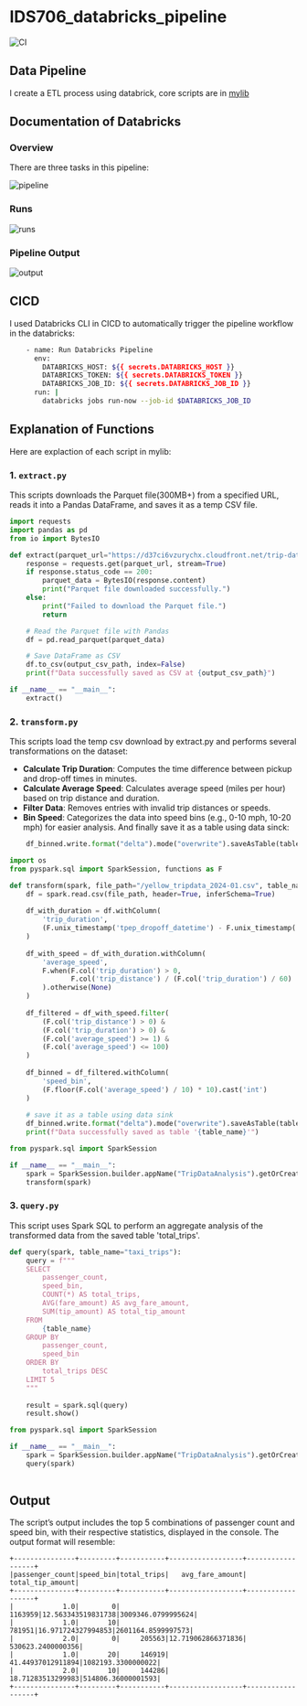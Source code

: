 # IDS706_databricks_pipeline
![CI](https://github.com/nogibjj/IDS706_databricks_pipeline/actions/workflows/CICD.yml/badge.svg)

## Data Pipeline
I create a ETL process using databrick, core scripts are in [mylib](./mylib/)

## Documentation of Databricks

### Overview

There are three tasks in this pipeline:

![pipeline](./img/pipeline_overview.png)

### Runs

![runs](./img/runs.png)

### Pipeline Output

![output](./img/output.png)

## CICD

I used Databricks CLI in CICD to automatically trigger the pipeline workflow in the databricks:
```bash
    - name: Run Databricks Pipeline
      env:
        DATABRICKS_HOST: ${{ secrets.DATABRICKS_HOST }}
        DATABRICKS_TOKEN: ${{ secrets.DATABRICKS_TOKEN }}
        DATABRICKS_JOB_ID: ${{ secrets.DATABRICKS_JOB_ID }}
      run: |
        databricks jobs run-now --job-id $DATABRICKS_JOB_ID
```

## Explanation of Functions

Here are explaction of each script in mylib:

### 1. `extract.py`

This scripts downloads the Parquet file(300MB+) from a specified URL, reads it into a Pandas DataFrame, and saves it as a temp CSV file.

```python
import requests
import pandas as pd
from io import BytesIO

def extract(parquet_url="https://d37ci6vzurychx.cloudfront.net/trip-data/yellow_tripdata_2024-01.parquet", output_csv_path="/dbfs/yellow_tripdata_2024-01.csv"):
    response = requests.get(parquet_url, stream=True)
    if response.status_code == 200:
        parquet_data = BytesIO(response.content)
        print("Parquet file downloaded successfully.")
    else:
        print("Failed to download the Parquet file.")
        return

    # Read the Parquet file with Pandas
    df = pd.read_parquet(parquet_data)

    # Save DataFrame as CSV
    df.to_csv(output_csv_path, index=False)
    print(f"Data successfully saved as CSV at {output_csv_path}")

if __name__ == "__main__":
    extract()
```

### 2. `transform.py`

This scripts load the temp csv download by extract.py and performs several transformations on the dataset:
- **Calculate Trip Duration**: Computes the time difference between pickup and drop-off times in minutes.
- **Calculate Average Speed**: Calculates average speed (miles per hour) based on trip distance and duration.
- **Filter Data**: Removes entries with invalid trip distances or speeds.
- **Bin Speed**: Categorizes the data into speed bins (e.g., 0-10 mph, 10-20 mph) for easier analysis.
And finally save it as a table using data sinck:
```python
    df_binned.write.format("delta").mode("overwrite").saveAsTable(table_name)
```

```python
import os
from pyspark.sql import SparkSession, functions as F

def transform(spark, file_path="/yellow_tripdata_2024-01.csv", table_name="taxi_trips"):
    df = spark.read.csv(file_path, header=True, inferSchema=True)
    
    df_with_duration = df.withColumn(
        'trip_duration',
        (F.unix_timestamp('tpep_dropoff_datetime') - F.unix_timestamp('tpep_pickup_datetime')) / 60
    )
    
    df_with_speed = df_with_duration.withColumn(
        'average_speed',
        F.when(F.col('trip_duration') > 0,
               F.col('trip_distance') / (F.col('trip_duration') / 60)
        ).otherwise(None)
    )
    
    df_filtered = df_with_speed.filter(
        (F.col('trip_distance') > 0) &
        (F.col('trip_duration') > 0) &
        (F.col('average_speed') >= 1) &
        (F.col('average_speed') <= 100)
    )
    
    df_binned = df_filtered.withColumn(
        'speed_bin',
        (F.floor(F.col('average_speed') / 10) * 10).cast('int')
    )
    
    # save it as a table using data sink
    df_binned.write.format("delta").mode("overwrite").saveAsTable(table_name)
    print(f"Data successfully saved as table '{table_name}'")

from pyspark.sql import SparkSession

if __name__ == "__main__":
    spark = SparkSession.builder.appName("TripDataAnalysis").getOrCreate()
    transform(spark)

```

### 3. `query.py`

This script uses Spark SQL to perform an aggregate analysis of the transformed data from the saved table 'total_trips'.

```python
def query(spark, table_name="taxi_trips"):
    query = f"""
    SELECT
        passenger_count,
        speed_bin,
        COUNT(*) AS total_trips,
        AVG(fare_amount) AS avg_fare_amount,
        SUM(tip_amount) AS total_tip_amount
    FROM
        {table_name}
    GROUP BY
        passenger_count,
        speed_bin
    ORDER BY
        total_trips DESC
    LIMIT 5
    """
    
    result = spark.sql(query)
    result.show()

from pyspark.sql import SparkSession

if __name__ == "__main__":
    spark = SparkSession.builder.appName("TripDataAnalysis").getOrCreate()
    query(spark)
    
```

## Output

The script’s output includes the top 5 combinations of passenger count and speed bin, with their respective statistics, displayed in the console. The output format will resemble:

```
+---------------+---------+-----------+------------------+------------------+   
|passenger_count|speed_bin|total_trips|   avg_fare_amount|  total_tip_amount|
+---------------+---------+-----------+------------------+------------------+
|            1.0|        0|    1163959|12.563343519831738|3009346.0799995624|
|            1.0|       10|     781951|16.971724327994853|2601164.8599997573|
|            2.0|        0|     205563|12.719062866371836| 530623.2400000356|
|            1.0|       20|     146919| 41.44937012911894|1082193.3300000022|
|            2.0|       10|     144286| 18.71283513299983|514806.36000001593|
+---------------+---------+-----------+------------------+------------------+
```